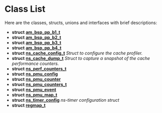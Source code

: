 
# Class List


Here are the classes, structs, unions and interfaces with brief descriptions:

* **struct** [**am\_bsp\_pp\_b1\_t**](structam__bsp__pp__b1__t.md)     
* **struct** [**am\_bsp\_pp\_b2\_t**](structam__bsp__pp__b2__t.md)     
* **struct** [**am\_bsp\_pp\_b3\_t**](structam__bsp__pp__b3__t.md)     
* **struct** [**am\_bsp\_pp\_b4\_t**](structam__bsp__pp__b4__t.md)     
* **struct** [**ns\_cache\_config\_t**](structns__cache__config__t.md) _Struct to configure the cache profiler._     
* **struct** [**ns\_cache\_dump\_t**](structns__cache__dump__t.md) _Struct to capture a snapshot of the cache performance counters._     
* **struct** [**ns\_perf\_counters\_t**](structns__perf__counters__t.md)     
* **struct** [**ns\_pmu\_config**](structns__pmu__config.md)     
* **struct** [**ns\_pmu\_counter**](structns__pmu__counter.md)     
* **struct** [**ns\_pmu\_counters\_t**](structns__pmu__counters__t.md)     
* **struct** [**ns\_pmu\_event**](structns__pmu__event.md)     
* **struct** [**ns\_pmu\_map\_t**](structns__pmu__map__t.md)     
* **struct** [**ns\_timer\_config**](structns__timer__config.md) _ns-timer configuration struct_     
* **struct** [**regmap\_t**](structregmap__t.md)     

